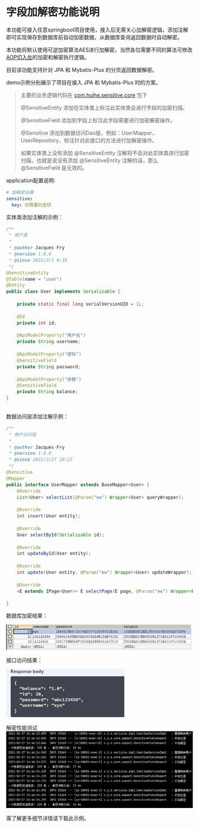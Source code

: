 # 字段加解密功能说明

本功能可接入任意springboot项目使用，接入后无需关心加解密逻辑，添加注解即可实现保存到数据库前自动加密数据，从数据库查询返回数据时自动解密。

本功能将默认使用可逆加密算法AES进行加解密，当然各位需要不同的算法可修改[AOP切入处](/sensitive-field-encrypt-core/src/main/java/com/huihe/sensitive/core/aspect/SensitiveFieldAspect.java)的加密和解密执行逻辑。

目前该功能支持针对 JPA 和 Mybatis-Plus 的分页返回数据解密。

demo示例分别展示了项目在接入 JPA 和  Mybatis-Plus 时的方案。

> 主要的业务逻辑代码在 [com.huihe.sensitive.core](/sensitive-field-encrypt-core/src/main/java/com/huihe/sensitive/core) 包下
>
> @SensitiveEntity 添加在实体类上标注此实体类会进行字段的加密扫描。
>
> @SensitiveField 添加到字段上标注此字段需要进行加密解密操作。
>
> @Sensitive 添加到数据访问Dao层，例如：UserMapper、UserRepository，标注针对此接口的方法进行加解密操作。
> 
> 如果实体类上没有添加 @SensitiveEntity 注解将不会对此实体类进行加密扫描，也就是说没有添加 @SensitiveEntity 注解的话，那么 @SensitiveField 是无效的。

application配置说明:

```yaml
# 加解密设置
sensitive:
  key: 你需要的密钥
```

实体类添加注解的示例：

```java
/**
 * 用户类
 *
 * @author Jacques·Fry
 * @version 1.0.0
 * @since 2021/2/1 9:16
 */
@SensitiveEntity
@Table(name = "user")
@Entity
public class User implements Serializable {

    private static final long serialVersionUID = 1L;
    
    @Id
    private int id;

    @ApiModelProperty("用户名")
    private String username;

    @ApiModelProperty("密码")
    @SensitiveField
    private String password;

    @ApiModelProperty("余额")
    @SensitiveField
    private String balance;
}
   
```

数据访问层添加注解示例：

```java
/**
 * 用户访问层
 *
 * @author Jacques·Fry
 * @version 1.0.0
 * @since 2021/2/27 10:22
 */
@Sensitive
@Mapper
public interface UserMapper extends BaseMapper<User> {
    @Override
    List<User> selectList(@Param("ew") Wrapper<User> queryWrapper);

    @Override
    int insert(User entity);

    @Override
    User selectById(Serializable id);

    @Override
    int updateById(User entity);

    @Override
    int update(User entity, @Param("ew") Wrapper<User> updateWrapper);

    @Override
    <E extends IPage<User>> E selectPage(E page, @Param("ew") Wrapper<User> queryWrapper);

}
```



数据库加密结果：

![image1](img/img1.png)

接口访问结果：

![image2](img/img2.png)

解密性能测试
![image3](img/img3.png)

需了解更多细节详情请下载此示例。